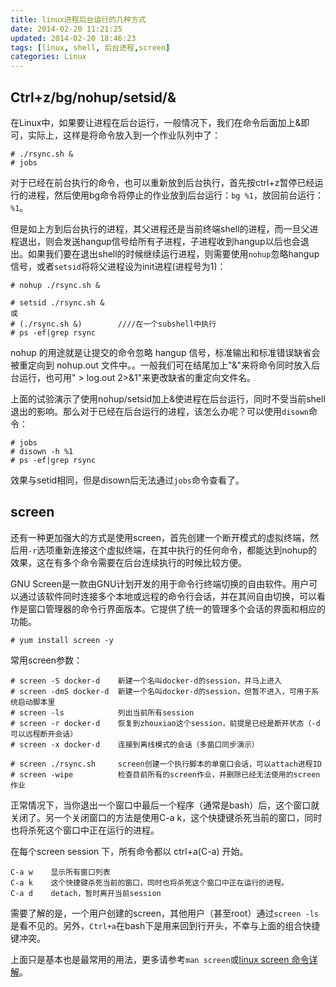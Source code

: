 ```yaml
---
title: linux进程后台运行的几种方式
date: 2014-02-20 11:21:25
updated: 2014-02-20 18:46:23
tags: [linux, shell, 后台进程,screen]
categories: Linux
---
```


## Ctrl+z/bg/nohup/setsid/& ##
在Linux中，如果要让进程在后台运行，一般情况下，我们在命令后面加上&即可，实际上，这样是将命令放入到一个作业队列中了：
```
# ./rsync.sh &
# jobs
```
对于已经在前台执行的命令，也可以重新放到后台执行，首先按ctrl+z暂停已经运行的进程，然后使用bg命令将停止的作业放到后台运行：`bg %1`，放回前台运行：`%1`。
 
但是如上方到后台执行的进程，其父进程还是当前终端shell的进程，而一旦父进程退出，则会发送hangup信号给所有子进程，子进程收到hangup以后也会退出。如果我们要在退出shell的时候继续运行进程，则需要使用`nohup`忽略hangup信号，或者`setsid`将将父进程设为init进程(进程号为1)：
```
# nohup ./rsync.sh &

# setsid ./rsync.sh &
或
# (./rsync.sh &)        ////在一个subshell中执行
# ps -ef|grep rsync
 ```
nohup 的用途就是让提交的命令忽略 hangup 信号，标准输出和标准错误缺省会被重定向到 nohup.out 文件中。。一般我们可在结尾加上"&"来将命令同时放入后台运行，也可用" > log.out 2>&1"来更改缺省的重定向文件名。

上面的试验演示了使用nohup/setsid加上&使进程在后台运行，同时不受当前shell退出的影响。那么对于已经在后台运行的进程，该怎么办呢？可以使用`disown`命令：
```
# jobs
# disown -h %1
# ps -ef|grep rsync
```
效果与setid相同，但是disown后无法通过`jobs`命令查看了。

## screen ##
还有一种更加强大的方式是使用screen，首先创建一个断开模式的虚拟终端，然后用`-r`选项重新连接这个虚拟终端，在其中执行的任何命令，都能达到nohup的效果，这在有多个命令需要在后台连续执行的时候比较方便。

<!-- more -->

GNU Screen是一款由GNU计划开发的用于命令行终端切换的自由软件。用户可以通过该软件同时连接多个本地或远程的命令行会话，并在其间自由切换，可以看作是窗口管理器的命令行界面版本。它提供了统一的管理多个会话的界面和相应的功能。 
```
# yum install screen -y
```

常用screen参数：
```
# screen -S docker-d    新建一个名叫docker-d的session，并马上进入
# screen -dmS docker-d  新建一个名叫docker-d的session，但暂不进入，可用于系统启动脚本里
# screen -ls            列出当前所有session
# screen -r docker-d    恢复到zhouxiao这个session，前提是已经是断开状态（-d可以远程断开会话）
# screen -x docker-d    连接到离线模式的会话（多窗口同步演示）

# screen ./rsync.sh     screen创建一个执行脚本的单窗口会话，可以attach进程ID
# screen -wipe          检查目前所有的screen作业，并删除已经无法使用的screen作业
```

正常情况下，当你退出一个窗口中最后一个程序（通常是bash）后，这个窗口就关闭了。另一个关闭窗口的方法是使用C-a k，这个快捷键杀死当前的窗口，同时也将杀死这个窗口中正在运行的进程。

在每个screen session 下，所有命令都以 ctrl+a(C-a) 开始。
```
C-a w    显示所有窗口列表
C-a k    这个快捷键杀死当前的窗口，同时也将杀死这个窗口中正在运行的进程。 
C-a d    detach，暂时离开当前session
```
需要了解的是，一个用户创建的screen，其他用户（甚至root）通过`screen -ls`是看不见的。另外，`Ctrl+a`在bash下是用来回到行开头，不幸与上面的组合快捷键冲突。

上面只是基本也是最常用的用法，更多请参考`man screen`或[linux screen 命令详解](http://www.cnblogs.com/mchina/archive/2013/01/30/2880680.html)。
